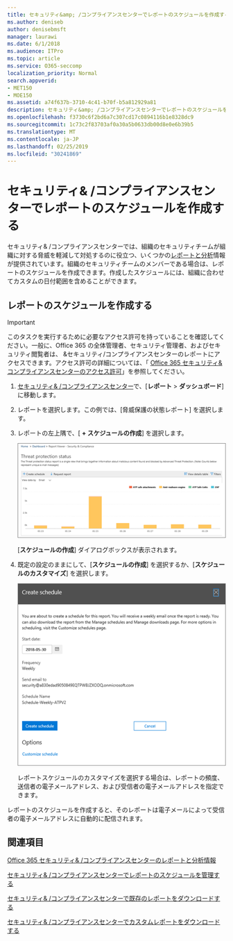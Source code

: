 ```yaml
---
title: セキュリティ&amp; /コンプライアンスセンターでレポートのスケジュールを作成する
ms.author: deniseb
author: denisebmsft
manager: laurawi
ms.date: 6/1/2018
ms.audience: ITPro
ms.topic: article
ms.service: O365-seccomp
localization_priority: Normal
search.appverid:
- MET150
- MOE150
ms.assetid: a74f637b-3710-4c41-b70f-b5a812929a81
description: セキュリティ&amp; /コンプライアンスセンターでレポートのスケジュールを設定する方法について説明します。
ms.openlocfilehash: f3730c6f2bd6a7c307cd17c0894116b1e8328dc9
ms.sourcegitcommit: 1c73c2f83703af0a30a5b0633db00d8e0e6b39b5
ms.translationtype: MT
ms.contentlocale: ja-JP
ms.lasthandoff: 02/25/2019
ms.locfileid: "30241869"
---
```

# <a name="create-a-schedule-for-a-report-in-the-security-amp-compliance-center"></a>セキュリティ&amp; /コンプライアンスセンターでレポートのスケジュールを作成する

セキュリティ&amp; /コンプライアンスセンターでは、組織のセキュリティチームが組織に対する脅威を軽減して対処するのに役立つ、いくつかの[レポートと分析](reports-and-insights-in-security-and-compliance.md)情報が提供されています。組織のセキュリティチームのメンバーである場合は、レポートのスケジュールを作成できます。作成したスケジュールには、組織に合わせてカスタムの日付範囲を含めることができます。 
  
## <a name="create-a-schedule-for-a-report"></a>レポートのスケジュールを作成する

> [!IMPORTANT]
> このタスクを実行するために必要なアクセス許可を持っていることを確認してください。一般に、Office 365 の全体管理者、セキュリティ管理者、およびセキュリティ閲覧者は、 &amp;セキュリティ/コンプライアンスセンターのレポートにアクセスできます。アクセス許可の詳細については、「 [Office 365 セキュリティ&amp;コンプライアンスセンターのアクセス許可](permissions-in-the-security-and-compliance-center.md)」を参照してください。
  
1. [セキュリティ&amp; /コンプライアンスセンター](https://protection.office.com)で、[**レポート** \> **ダッシュボード**] に移動します。
    
2. レポートを選択します。この例では、[脅威保護の状態レポート] を選択します。
    
3. レポートの左上隅で、[ **+ スケジュールの作成**] を選択します。
    
    ![セキュリティ&amp; /コンプライアンスセンターでレポートのスケジュールを作成できます。](media/2311327c-14f6-4a17-b604-0c9ff2d485d1.png)
  
    [**スケジュールの作成**] ダイアログボックスが表示されます。 
    
4. 既定の設定のままにして、[**スケジュールの作成**] を選択するか、[**スケジュールのカスタマイズ**] を選択します。
    
    ![既定の設定を使用するか、レポートのスケジュールをカスタマイズできます。](media/04fac327-8f73-4711-8319-58c11880fd96.png)
  
    レポートスケジュールのカスタマイズを選択する場合は、レポートの頻度、送信者の電子メールアドレス、および受信者の電子メールアドレスを指定できます。 
    
レポートのスケジュールを作成すると、そのレポートは電子メールによって受信者の電子メールアドレスに自動的に配信されます。 
  
## <a name="related-topics"></a>関連項目

[Office 365 セキュリティ&amp; /コンプライアンスセンターのレポートと分析情報](reports-and-insights-in-security-and-compliance.md)
  
[セキュリティ&amp; /コンプライアンスセンターでレポートのスケジュールを管理する](manage-schedules-for-multiple-reports.md)
  
[セキュリティ&amp; /コンプライアンスセンターで既存のレポートをダウンロードする](download-existing-reports.md)
  
[セキュリティ&amp; /コンプライアンスセンターでカスタムレポートをダウンロードする](set-up-and-download-a-custom-report.md)
  

